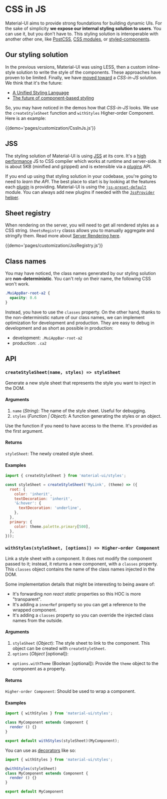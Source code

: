 # CSS in JS

Material-UI aims to provide strong foundations for building dynamic UIs.
For the sake of simplicity **we expose our internal styling solution to users**.
You can use it, but you don't have to. This styling solution is interoperable with another other one, like [PostCSS](https://github.com/postcss/postcss), [CSS modules](https://github.com/css-modules), or [styled-components](https://github.com/styled-components/styled-components).

## Our styling solution

In the previous versions, Material-UI was using LESS, then a custom inline-style solution to write the style of the components.
These approaches have proven to be limited.
Finally, we have [moved toward](https://github.com/oliviertassinari/a-journey-toward-better-style) a *CSS-in-JS* solution. We think that it's the future:
- [A Unified Styling Language](https://medium.com/seek-blog/a-unified-styling-language-d0c208de2660)
- [The future of component-based styling](https://medium.freecodecamp.com/css-in-javascript-the-future-of-component-based-styling-70b161a79a32)

So, you may have noticed in the demos how that *CSS-in-JS* looks.
We use the `createStyleSheet` function and `withStyles` Higher-order Component.
Here is an example:

{{demo='pages/customization/CssInJs.js'}}

## JSS

The styling solution of Material-UI is using [JSS](https://github.com/cssinjs/jss) at its core.
It's a [high performance](https://github.com/cssinjs/jss/blob/master/docs/performance.md) JS to CSS compiler which works at runtime and server-side.
It is about 5KB (minified and gzipped) and is extensible via a [plugins](https://github.com/cssinjs/jss/blob/master/docs/plugins.md) API.

If you end up using that styling solution in your codebase, you're going to need to *learn the API*.
The best place to start is by looking at the features each [plugin](http://cssinjs.org/plugins) is providing. Material-UI is using the [`jss-preset-default`](http://cssinjs.org/jss-preset-default) module. You can always add new plugins if needed with the [`JssProvider` helper](https://github.com/cssinjs/react-jss#custom-setup).

## Sheet registry

When rendering on the server, you will need to get all rendered styles as a CSS string.
`SheetsRegistry` classs allows you to manually aggregate and stringify them.
Read more about [Server Rendering here](/guides/server-rendering).

{{demo='pages/customization/JssRegistry.js'}}

## Class names

You may have noticed, the class names generated by our styling solution are **non-deterministic**.
You can't rely on their name, the following CSS won't work.
```css
.MuiAppBar-root-a2 {
  opacity: 0.6
}
```

Instead, you have to use the `classes` property.
On the other hand, thanks to the non-deterministic nature of our class names, we
can implement optimization for development and production.
They are easy to debug in development and as short as possible in production:

- development: `.MuiAppBar-root-a2`
- production: `.ca2`

## API

### `createStyleSheet(name, styles) => styleSheet`

Generate a new style sheet that represents the style you want to inject in the DOM.

#### Arguments

1. `name` (*String*): The name of the style sheet. Useful for debugging.
2. `styles` (*Function | Object*): A function generating the styles or an object.

Use the function if you need to have access to the theme. It's provided as the first argument.

#### Returns

`styleSheet`: The newly created style sheet.

#### Examples

```js
import { createStyleSheet } from 'material-ui/styles';

const styleSheet = createStyleSheet('MyLink', (theme) => ({
  root: {
    color: 'inherit',
    textDecoration: 'inherit',
    '&:hover': {
      textDecoration: 'underline',
    },
  },
  primary: {
    color: theme.palette.primary[500],
  },
}));
```

### `withStyles(styleSheet, [options]) => Higher-order Component`

Link a style sheet with a component.
It does not modify the component passed to it; instead, it returns a new component, with a `classes` property.
This `classes` object contains the name of the class names injected in the DOM.

Some implementation details that might be interesting to being aware of:
 - It's forwarding *non react static* properties so this HOC is more "transparent".
 - It's adding a `innerRef` property so you can get a reference to the wrapped component.
 - It's adding a `classes` property so you can override the injected class names from the outside.

#### Arguments

1. `styleSheet` (*Object*): The style sheet to link to the component. This object can be created with `createStyleSheet`.
2. `options` (*Object* [optional]):
  - `options.withTheme` (Boolean [optional]): Provide the `theme` object to the component as a property.

#### Returns

`Higher-order Component`: Should be used to wrap a component.

#### Examples

```js
import { withStyles } from 'material-ui/styles';

class MyComponent extends Component {
  render () {}
}

export default withStyles(styleSheet)(MyComponent);
```

You can use as [decorators](https://babeljs.io/docs/plugins/transform-decorators/) like so:

```js
import { withStyles } from 'material-ui/styles';

@withStyles(styleSheet)
class MyComponent extends Component {
  render () {}
}

export default MyComponent
```
